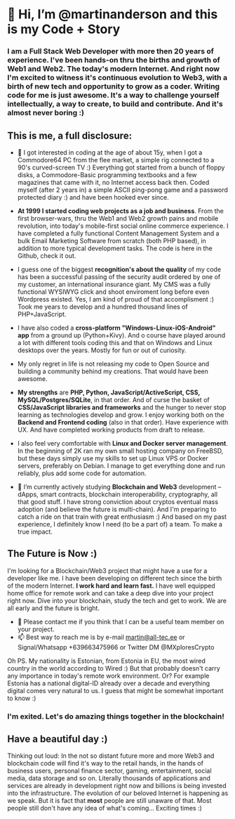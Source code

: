 # 👋 Hi, I’m @martinanderson and this is **my Code + Story**

### I am a **Full Stack Web Developer** with more then 20 years of experience. I've been hands-on thru the births and growth of Web1 and Web2. The today's modern Internet. And right now I'm excited to witness it's continuous evolution to **Web3**, with a birth of new tech and opportunity to grow as a coder. Writing code for me is just awesome. It's a way to challenge yourself intellectually, a way to create, to build and contribute. And it's almost never boring :)

## This is me, a full disclosure:

- 👀 I got interested in coding at the age of about 15y, when I got a Commodore64 PC from the flee market, a simple rig connected to a 90's curved-screen TV :)  Everything got started from a bunch of floppy disks, a Commodore-Basic programming textbooks and a few magazines that came with it, no Internet access back then. Coded myself (after 2 years in) a simple ASCII ping-pong game and a password protected diary :) and have been hooked ever since. 

- **At 1999 I started coding web projects as a job and business**. From the first browser-wars, thru the Web1 and Web2 growth pains and mobile revolution, into today's mobile-first social online commerce experience. I have completed a fully functional Content Management System and a bulk Email Marketing Software from scratch (both PHP based), in addition to more typical development tasks. The code is here in the Github, check it out. 

- I guess one of the biggest **recognition's about the quality** of my code has been a successful passing of the security audit ordered by one of my customer, an international insurance giant. My CMS was a fully functional WYSIWYG click and shoot enviroment long before even Wordpress existed. Yes, I am kind of proud of that accomplisment :) Took me years to develop and a hundred thousand lines of PHP+JavaScript.

- I have also coded a **cross-platform "Windows-Linux-iOS-Android" app** from a ground up (Python+Kivy). And o course have played around a lot with different tools coding this and that on Windows and Linux desktops over the years. Mostly for fun or out of curiosity.

- My only regret in life is not releasing my code to Open Source and building a community behind my creations. That would have been awesome.

- **My strengths** are **PHP, Python, JavaScript/ActiveScript, CSS, MySQL/Postgres/SQLite**, in that order. And of curse the basket of **CSS/JavaScript libraries and frameworks** and the hunger to never stop learning as technologies develop and grow. I enjoy working both on the **Backend and Frontend coding** (also in that order). Have experience with UX. And have completed working products from draft to release. 

- I also feel very comfortable with **Linux and Docker server management**. In the beginning of 2K ran my own small hosting company on FreeBSD, but these days simply use my skills to set up Linux VPS or Docker servers, preferably on Debian. I manage to get everything done and run reliably, plus add some code for automation. 

- 🌱 I’m currently actively studying **Blockchain and Web3** development – dApps, smart contracts, blockchain interoperability, cryptography, all that good stuff. I have strong conviction about cryptos eventual mass adoption (and believe the future is multi-chain). And I'm preparing to catch a ride on that train with great enthusiasm :) And based on my past experience, I definitely know I need (to be a part of) a team. To make a true impact.

## The Future is Now :)

I'm looking for a Blockchain/Web3 project that might have a use for a developer like me. I have been developing on different tech since the birth of the modern Internet. **I work hard and learn fast.** I have well equipped home office for remote work and can take a deep dive into your project right now. Dive into your blockchain, study the tech and get to work. We are all early and the future is bright.

- 💞️ Please contact me if you think that I can be a useful team member on your project. 
- 📫 Best way to reach me is by e-mail martin@all-tec.ee 
     or Signal/Whatsapp +639663475966 or Twitter DM @MXploresCrypto 
     
Oh PS. My nationality is Estonian, from Estonia in EU, the most wired country in the world according to Wired :) But that probably doesn't carry any importance in today's remote work environment. Or? For example Estonia has a national digital-ID already over a decade and everything digital comes very natural to us. I guess that might be somewhat important to know :) 

### I'm exited. Let's do amazing things together in the blockchain!
## Have a beautiful day :)



Thinking out loud:
In the not so distant future more and more Web3 and blockchain code will find it's way to the retail hands, in the hands of business users, personal finance sector, gaming, entertainment, social media, data storage and so on. Literally thousands of applications and services are already in development right now and billions is being invested into the infrastructure. The evolution of our beloved Internet is happening as we speak. But it is fact that **most** people are still unaware of that. Most people still don't have any idea of what's coming... Exciting times :)
